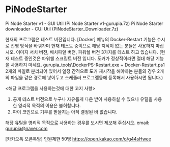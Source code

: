 # PiNodeStarter
Pi Node Starter v1  - GUI Util (Pi Node Starter v1-gurupia.7z)
Pi Node Starter downloader - CUI Util (PiNodeStarter_Downloader.7z)
 
 현재의 프로그램은 테스트 버전입니다. 
 [Docker] 메뉴의 Docker-Restart 기능은 수시로 진행 방식을 바꿔가며 현재 테스트 중이므로 해당 지식이 없는 분들은 사용하지 마십시오.
 이미지 서치 버전, 배치파일 버전, 파워쉘 버전  3가지를 테스트 하고 있습니다.
 (현재 테스트 중인것은 파워쉘 스크립트 버전 입니다. 도커가 정상적이라면 절대 해당 기능을 사용하지 마세요. gurupia_tools\DockerPS-Restart.exe + Docker-Restart.ps1 2개의 파일로 분리되어 있어서 일정 간격으로 도커 재시작을 해야하는 분들의 경우 2개의 파일을 같은 경로에 넣어두고 스케줄러 프로그램등에 등록해서 사용하시면 됩니다.)
 
 
 <해당 프로그램을 사용하는것에 대한 고지 사항>
 
1. 공개 테스트 버전으로 누구나 자유롭게 다운 받아 사용하실 수 있으나 유틸을 사용한 영리적 목적의 이용은 불허합니다.
2. 파이 코인으로 기부를  받을지는 아직 결정된 바 없습니다.

해당 유틸을 영리적 목적으로 사용하는 경우를 보시면 제보해 주십시오. email: gurupia@naver.com

[카카오톡 오픈톡방] 인원제한 50명
https://open.kakao.com/o/g44sHwee
